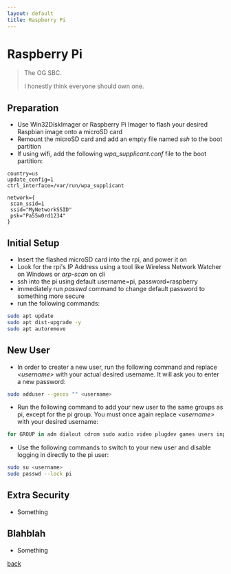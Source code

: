 ```yaml
---
layout: default
title: Raspberry Pi
---
```


# Raspberry Pi

> The OG SBC.
> 
> I honestly think everyone should own one.

## Preparation
*   Use Win32DiskImager or Raspberry Pi Imager to flash your desired Raspbian image onto a microSD card
*   Remount the microSD card and add an empty file named *ssh* to the boot partition
*   If using wifi, add the following *wpa_supplicant.conf* file to the boot partition:  
```
country=us
update_config=1
ctrl_interface=/var/run/wpa_supplicant

network={
 scan_ssid=1
 ssid="MyNetworkSSID"
 psk="Pa55w0rd1234"
}
```

## Initial Setup
*   Insert the flashed microSD card into the rpi, and power it on
*   Look for the rpi's IP Address using a tool like Wireless Network Watcher on Windows or *arp-scan* on cli
*   ssh into the pi using default username=pi, password=raspberry
*   immediately run *passwd* command to change default password to something more secure
*   run the following commands:
```bash
sudo apt update
sudo apt dist-upgrade -y
sudo apt autoremove
```

## New User
*   In order to creater a new user, run the following command and replace *&lt;username&gt;* with your actual desired username. It will ask you to enter a new password:
```bash
sudo adduser --gecos "" <username>
```
*   Run the following command to add your new user to the same groups as pi, except for the pi group. You must once again replace *&lt;username&gt;* with your desired username:
```bash
for GROUP in adm dialout cdrom sudo audio video plugdev games users input netdev spi i2c gpio; do sudo adduser <username> $GROUP; done
```
*   Use the following commands to switch to your new user and disable logging in directly to the pi user:
```bash
sudo su <username>
sudo passwd --lock pi
```

## Extra Security
*   Something

## Blahblah
*   Something

[back](../)
